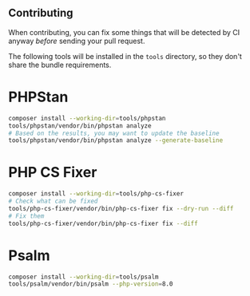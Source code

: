 Contributing
------------

When contributing, you can fix some things that will be detected by CI anyway *before* sending your pull request.

The following tools will be installed in the `tools` directory, so they don't share the bundle requirements.

PHPStan
=======

```bash
composer install --working-dir=tools/phpstan
tools/phpstan/vendor/bin/phpstan analyze
# Based on the results, you may want to update the baseline
tools/phpstan/vendor/bin/phpstan analyze --generate-baseline
```

PHP CS Fixer
============

```bash
composer install --working-dir=tools/php-cs-fixer
# Check what can be fixed
tools/php-cs-fixer/vendor/bin/php-cs-fixer fix --dry-run --diff
# Fix them
tools/php-cs-fixer/vendor/bin/php-cs-fixer fix --diff
```

Psalm
=====

```bash
composer install --working-dir=tools/psalm
tools/psalm/vendor/bin/psalm --php-version=8.0
```
